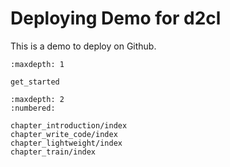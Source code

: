# Deploying Demo for d2cl

This is a demo to deploy on Github.

````toc
:maxdepth: 1

get_started
````

```toc
:maxdepth: 2
:numbered:

chapter_introduction/index
chapter_write_code/index
chapter_lightweight/index
chapter_train/index

```
